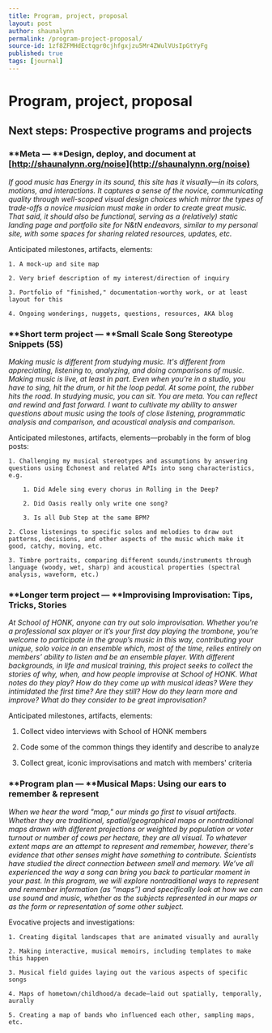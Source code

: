 ```yaml
---
title: Program, project, proposal
layout: post
author: shaunalynn
permalink: /program-project-proposal/
source-id: 1zf8ZFMHdEctqgr0cjhfgxjzu5Mr4ZWulVUsIpGtYyFg
published: true
tags: [journal]
---
```


# Program, project, proposal

## Next steps: Prospective programs and projects

### **Meta — **Design, deploy, and document at [http://shaunalynn.org/noise](http://shaunalynn.org/noise)

*If good music has Energy in its sound, this site has it visually—in its colors, motions, and interactions. It captures a sense of the novice, communicating quality through well-scoped visual design choices which mirror the types of trade-offs a novice musician must make in order to create great music. That said, it should also be functional, serving as a (relatively) static landing page and portfolio site for N&tN endeavors, similar to my personal site, with some spaces for sharing related resources, updates, etc.*

Anticipated milestones, artifacts, elements:

    1. A mock-up and site map 

    2. Very brief description of my interest/direction of inquiry

    3. Portfolio of "finished," documentation-worthy work, or at least layout for this

    4. Ongoing wonderings, nuggets, questions, resources, AKA blog

### **Short term project — **Small Scale Song Stereotype Snippets (5S)

*Making music is different from studying music. It's different from appreciating, listening to, analyzing, and doing comparisons of music. Making music is live, at least in part. Even when you’re in a studio, you have to sing, hit the drum, or hit the loop pedal. At some point, the rubber hits the road. In studying music, you can sit. You are meta. You can reflect and rewind and fast forward. I want to cultivate my ability to answer questions about music using the tools of close listening, programmatic analysis and comparison, and acoustical analysis and comparison.*

Anticipated milestones, artifacts, elements—probably in the form of blog posts: 

    1. Challenging my musical stereotypes and assumptions by answering questions using Echonest and related APIs into song characteristics, e.g.

        1. Did Adele sing every chorus in Rolling in the Deep?

        2. Did Oasis really only write one song?

        3. Is all Dub Step at the same BPM?

    2. Close listenings to specific solos and melodies to draw out patterns, decisions, and other aspects of the music which make it good, catchy, moving, etc.

    3. Timbre portraits, comparing different sounds/instruments through language (woody, wet, sharp) and acoustical properties (spectral analysis, waveform, etc.)

### **Longer term project — **Improvising Improvisation: Tips, Tricks, Stories

*At School of HONK, anyone can try out solo improvisation. Whether you're a professional sax player or it’s your first day playing the trombone, you’re welcome to participate in the group’s music in this way, contributing your unique, solo voice in an ensemble which, most of the time, relies entirely on members’ ability to listen and be an ensemble player. With different backgrounds, in life and musical training, this project seeks to collect the stories of why, when, and how people improvise at School of HONK. What notes do they play? How do they come up with musical ideas? Were they intimidated the first time? Are they still? How do they learn more and improve? What do they consider to be great improvisation?*

Anticipated milestones, artifacts, elements:

1. Collect video interviews with School of HONK members

2. Code some of the common things they identify and describe to analyze

3. Collect great, iconic improvisations and match with members' criteria

### **Program plan — **Musical Maps: Using our ears to remember & represent

*When we hear the word "map," our minds go first to visual artifacts. Whether they are traditional, spatial/geographical maps or nontraditional maps drawn with different projections or weighted by population or voter turnout or number of cows per hectare, they are all visual. To whatever extent maps are an attempt to represent and remember, however, there's evidence that other senses might have something to contribute. Scientists have studied the direct connection between smell and memory. We’ve all experienced the way a song can bring you back to particular moment in your past. In this program, we will explore nontraditional ways to represent and remember information (as “maps”) and specifically look at how we can use sound and music, whether as the subjects represented in our maps or as the form or representation of some other subject.*

Evocative projects and investigations:

    1. Creating digital landscapes that are animated visually and aurally

    2. Making interactive, musical memoirs, including templates to make this happen

    3. Musical field guides laying out the various aspects of specific songs

    4. Maps of hometown/childhood/a decade—laid out spatially, temporally, aurally

    5. Creating a map of bands who influenced each other, sampling maps, etc.